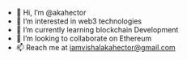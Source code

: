 - 👋 Hi, I’m @akahector
- 👀 I’m interested in web3 technologies
- 🌱 I’m currently learning blockchain Development
- 💞️ I’m looking to collaborate on Ethereum 
- 📫 Reach me at iamvishalakahector@gmail.com

<!---
akahector/akahector is a ✨ special ✨ repository because its `README.md` (this file) appears on your GitHub profile.
You can click the Preview link to take a look at your changes.
--->
